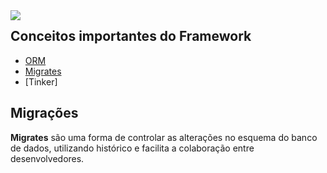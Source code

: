 <img src="https://img.shields.io/badge/Laravel-FF2D20?style=for-the-badge&logo=laravel&logoColor=white" align="left"/>

## Conceitos importantes do Framework

- [ORM](#menu)
- [Migrates](#migrações)
- [Tinker]
## Migrações
<p align="left"> 
 <strong>Migrates</strong> são uma forma de controlar as alterações no esquema do banco de dados, utilizando histórico e facilita a colaboração entre desenvolvedores. 
</p>